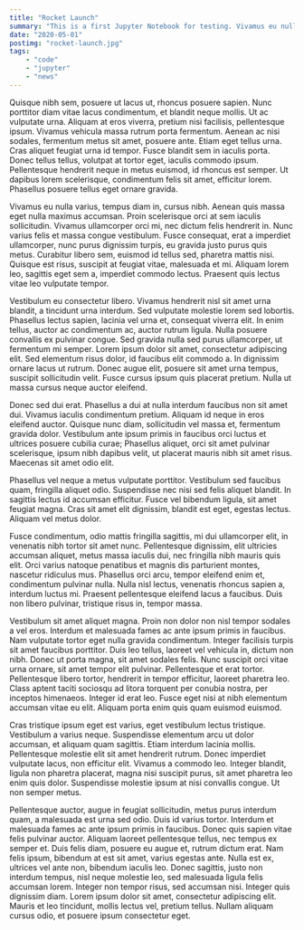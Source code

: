 ```yaml
---
title: "Rocket Launch"
summary: "This is a first Jupyter Notebook for testing. Vivamus eu nulla varius, tempus diam in, cursus nibh. Aenean quis massa eget nulla maximus accumsan."
date: "2020-05-01"
postimg: "rocket-launch.jpg"
tags:
    - "code"
    - "jupyter"
    - "news"
---
```


Quisque nibh sem, posuere ut lacus ut, rhoncus posuere sapien. Nunc porttitor diam vitae lacus condimentum, et blandit neque mollis. Ut ac vulputate urna. Aliquam at eros viverra, pretium nisi facilisis, pellentesque ipsum. Vivamus vehicula massa rutrum porta fermentum. Aenean ac nisi sodales, fermentum metus sit amet, posuere ante. Etiam eget tellus urna. Cras aliquet feugiat urna id tempor. Fusce blandit sem in iaculis porta. Donec tellus tellus, volutpat at tortor eget, iaculis commodo ipsum. Pellentesque hendrerit neque in metus euismod, id rhoncus est semper. Ut dapibus lorem scelerisque, condimentum felis sit amet, efficitur lorem. Phasellus posuere tellus eget ornare gravida.

Vivamus eu nulla varius, tempus diam in, cursus nibh. Aenean quis massa eget nulla maximus accumsan. Proin scelerisque orci at sem iaculis sollicitudin. Vivamus ullamcorper orci mi, nec dictum felis hendrerit in. Nunc varius felis et massa congue vestibulum. Fusce consequat, erat a imperdiet ullamcorper, nunc purus dignissim turpis, eu gravida justo purus quis metus. Curabitur libero sem, euismod id tellus sed, pharetra mattis nisi. Quisque est risus, suscipit at feugiat vitae, malesuada et mi. Aliquam lorem leo, sagittis eget sem a, imperdiet commodo lectus. Praesent quis lectus vitae leo vulputate tempor.

Vestibulum eu consectetur libero. Vivamus hendrerit nisl sit amet urna blandit, a tincidunt urna interdum. Sed vulputate molestie lorem sed lobortis. Phasellus lectus sapien, lacinia vel urna et, consequat viverra elit. In enim tellus, auctor ac condimentum ac, auctor rutrum ligula. Nulla posuere convallis ex pulvinar congue. Sed gravida nulla sed purus ullamcorper, ut fermentum mi semper. Lorem ipsum dolor sit amet, consectetur adipiscing elit. Sed elementum risus dolor, id faucibus elit commodo a. In dignissim ornare lacus ut rutrum. Donec augue elit, posuere sit amet urna tempus, suscipit sollicitudin velit. Fusce cursus ipsum quis placerat pretium. Nulla ut massa cursus neque auctor eleifend.

Donec sed dui erat. Phasellus a dui at nulla interdum faucibus non sit amet dui. Vivamus iaculis condimentum pretium. Aliquam id neque in eros eleifend auctor. Quisque nunc diam, sollicitudin vel massa et, fermentum gravida dolor. Vestibulum ante ipsum primis in faucibus orci luctus et ultrices posuere cubilia curae; Phasellus aliquet, orci sit amet pulvinar scelerisque, ipsum nibh dapibus velit, ut placerat mauris nibh sit amet risus. Maecenas sit amet odio elit.

Phasellus vel neque a metus vulputate porttitor. Vestibulum sed faucibus quam, fringilla aliquet odio. Suspendisse nec nisi sed felis aliquet blandit. In sagittis lectus id accumsan efficitur. Fusce vel bibendum ligula, sit amet feugiat magna. Cras sit amet elit dignissim, blandit est eget, egestas lectus. Aliquam vel metus dolor.

Fusce condimentum, odio mattis fringilla sagittis, mi dui ullamcorper elit, in venenatis nibh tortor sit amet nunc. Pellentesque dignissim, elit ultricies accumsan aliquet, metus massa iaculis dui, nec fringilla nibh mauris quis elit. Orci varius natoque penatibus et magnis dis parturient montes, nascetur ridiculus mus. Phasellus orci arcu, tempor eleifend enim et, condimentum pulvinar nulla. Nulla nisl lectus, venenatis rhoncus sapien a, interdum luctus mi. Praesent pellentesque eleifend lacus a faucibus. Duis non libero pulvinar, tristique risus in, tempor massa.

Vestibulum sit amet aliquet magna. Proin non dolor non nisl tempor sodales a vel eros. Interdum et malesuada fames ac ante ipsum primis in faucibus. Nam vulputate tortor eget nulla gravida condimentum. Integer facilisis turpis sit amet faucibus porttitor. Duis leo tellus, laoreet vel vehicula in, dictum non nibh. Donec ut porta magna, sit amet sodales felis. Nunc suscipit orci vitae urna ornare, sit amet tempor elit pulvinar. Pellentesque et erat tortor. Pellentesque libero tortor, hendrerit in tempor efficitur, laoreet pharetra leo. Class aptent taciti sociosqu ad litora torquent per conubia nostra, per inceptos himenaeos. Integer id erat leo. Fusce eget nisi at nibh elementum accumsan vitae eu elit. Aliquam porta enim quis quam euismod euismod.

Cras tristique ipsum eget est varius, eget vestibulum lectus tristique. Vestibulum a varius neque. Suspendisse elementum arcu ut dolor accumsan, et aliquam quam sagittis. Etiam interdum lacinia mollis. Pellentesque molestie elit sit amet hendrerit rutrum. Donec imperdiet vulputate lacus, non efficitur elit. Vivamus a commodo leo. Integer blandit, ligula non pharetra placerat, magna nisi suscipit purus, sit amet pharetra leo enim quis dolor. Suspendisse molestie ipsum at nisi convallis congue. Ut non semper metus.

Pellentesque auctor, augue in feugiat sollicitudin, metus purus interdum quam, a malesuada est urna sed odio. Duis id varius tortor. Interdum et malesuada fames ac ante ipsum primis in faucibus. Donec quis sapien vitae felis pulvinar auctor. Aliquam laoreet pellentesque tellus, nec tempus ex semper et. Duis felis diam, posuere eu augue et, rutrum dictum erat. Nam felis ipsum, bibendum at est sit amet, varius egestas ante. Nulla est ex, ultrices vel ante non, bibendum iaculis leo. Donec sagittis, justo non interdum tempus, nisl neque molestie leo, sed malesuada ligula felis accumsan lorem. Integer non tempor risus, sed accumsan nisi. Integer quis dignissim diam. Lorem ipsum dolor sit amet, consectetur adipiscing elit. Mauris et leo tincidunt, mollis lectus vel, pretium tellus. Nullam aliquam cursus odio, et posuere ipsum consectetur eget.